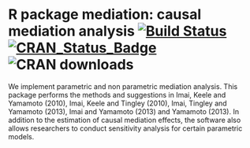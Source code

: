 # R package mediation: causal mediation analysis [![Build Status](https://travis-ci.org/kosukeimai/mediation.svg?branch=master)](https://travis-ci.org/kosukeimai/mediation)  [![CRAN_Status_Badge](https://www.r-pkg.org/badges/version-last-release/mediation)](https://cran.r-project.org/package=mediation) ![CRAN downloads](http://cranlogs.r-pkg.org/badges/grand-total/mediation)

We implement parametric and non parametric mediation analysis. This package performs the methods and suggestions in Imai, Keele and Yamamoto (2010), Imai, Keele and Tingley (2010), Imai, Tingley and Yamamoto (2013), Imai and Yamamoto (2013) and Yamamoto (2013). In addition to the estimation of causal mediation effects, the software also allows researchers to conduct sensitivity analysis for certain parametric models.
